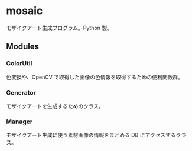 # mosaic

モザイクアート生成プログラム。Python 製。

## Modules

### ColorUtil

色変換や、OpenCV で取得した画像の色情報を取得するための便利関数群。

### Generator

モザイクアートを生成するためのクラス。

### Manager

モザイクアート生成に使う素材画像の情報をまとめる DB にアクセスするクラス。
